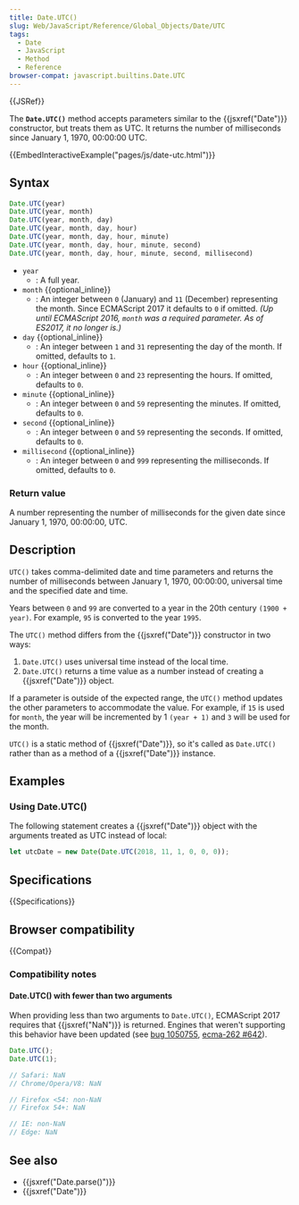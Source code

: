```yaml
---
title: Date.UTC()
slug: Web/JavaScript/Reference/Global_Objects/Date/UTC
tags:
  - Date
  - JavaScript
  - Method
  - Reference
browser-compat: javascript.builtins.Date.UTC
---
```

{{JSRef}}

The **`Date.UTC()`** method accepts parameters similar to the
{{jsxref("Date")}} constructor, but treats them as UTC. It returns the
number of milliseconds since January 1, 1970, 00:00:00 UTC.

{{EmbedInteractiveExample("pages/js/date-utc.html")}}

## Syntax

```js
Date.UTC(year)
Date.UTC(year, month)
Date.UTC(year, month, day)
Date.UTC(year, month, day, hour)
Date.UTC(year, month, day, hour, minute)
Date.UTC(year, month, day, hour, minute, second)
Date.UTC(year, month, day, hour, minute, second, millisecond)
```

- `year`
  - : A full year.
- `month` {{optional_inline}}
  - : An integer between `0` (January) and `11` (December) representing the
    month. Since ECMAScript 2017 it defaults to `0` if omitted. _(Up until
    ECMAScript 2016, `month` was a required parameter. As of ES2017, it no
    longer is.)_
- `day` {{optional_inline}}
  - : An integer between `1` and `31` representing the day of the month. If
    omitted, defaults to `1`.
- `hour` {{optional_inline}}
  - : An integer between `0` and `23` representing the hours. If omitted,
    defaults to `0`.
- `minute` {{optional_inline}}
  - : An integer between `0` and `59` representing the minutes. If omitted,
    defaults to `0`.
- `second` {{optional_inline}}
  - : An integer between `0` and `59` representing the seconds. If omitted,
    defaults to `0`.
- `millisecond` {{optional_inline}}
  - : An integer between `0` and `999` representing the milliseconds. If
    omitted, defaults to `0`.

### Return value

A number representing the number of milliseconds for the given date since
January 1, 1970, 00:00:00, UTC.

## Description

`UTC()` takes comma-delimited date and time parameters and returns the number of
milliseconds between January 1, 1970, 00:00:00, universal time and the specified
date and time.

Years between `0` and `99` are converted to a year in the 20th century
`(1900 + year)`. For example, `95` is converted to the year `1995`.

The `UTC()` method differs from the {{jsxref("Date")}} constructor in two
ways:

1.  `Date.UTC()` uses universal time instead of the local time.
2.  `Date.UTC()` returns a time value as a number instead of creating a
    {{jsxref("Date")}} object.

If a parameter is outside of the expected range, the `UTC()` method updates the
other parameters to accommodate the value. For example, if `15` is used for
`month`, the year will be incremented by 1 `(year + 1)` and `3` will be used for
the month.

`UTC()` is a static method of {{jsxref("Date")}}, so it's called as
`Date.UTC()` rather than as a method of a {{jsxref("Date")}} instance.

## Examples

### Using Date.UTC()

The following statement creates a {{jsxref("Date")}} object with the
arguments treated as UTC instead of local:

```js
let utcDate = new Date(Date.UTC(2018, 11, 1, 0, 0, 0));
```

## Specifications

{{Specifications}}

## Browser compatibility

{{Compat}}

### Compatibility notes

#### Date.UTC() with fewer than two arguments

When providing less than two arguments to `Date.UTC()`, ECMAScript 2017 requires
that {{jsxref("NaN")}} is returned. Engines that weren't supporting this
behavior have been updated (see
[bug 1050755](https://bugzilla.mozilla.org/show_bug.cgi?id=1050755),
[ecma-262 #642](https://github.com/tc39/ecma262/pull/642)).

```js
Date.UTC();
Date.UTC(1);

// Safari: NaN
// Chrome/Opera/V8: NaN

// Firefox <54: non-NaN
// Firefox 54+: NaN

// IE: non-NaN
// Edge: NaN
```

## See also

- {{jsxref("Date.parse()")}}
- {{jsxref("Date")}}
